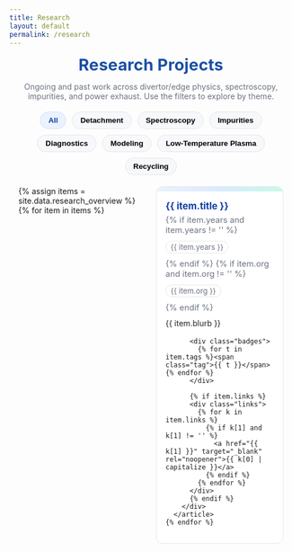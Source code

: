 ```yaml
---
title: Research
layout: default
permalink: /research
---
```


<style>
:root{ --page-w:1100px; --ink:#0d3ea9; --ink-2:#1a4fa3; --muted:#6b7280; --card:#fff; --ring:#e6e6e6; }
.projects-wrap{max-width:var(--page-w);margin:0 auto;padding:0 1rem 2rem}
.projects-title{text-align:center;font-weight:700;letter-spacing:.2px;margin:.2rem 0 1.2rem;
  font-size:clamp(1.8rem,2.6vw,2.2rem);color:var(--ink-2)}
.projects-sub{color:var(--muted);text-align:center;margin:-.4rem auto 1.2rem;max-width:800px}
.filters{display:flex;gap:10px;flex-wrap:wrap;justify-content:center;margin:10px 0 20px}
.filter-btn{border:1px solid var(--ring);background:#f7f8fb;border-radius:999px;padding:7px 14px;
  font-weight:600;cursor:pointer;transition:background .2s,border-color .2s,color .2s}
.filter-btn:focus{outline:2px solid #cfe0ff;outline-offset:2px}
.filter-btn.active{background:#eaf2fd;color:var(--ink);border-color:#cfe0ff}
.grid{display:grid;grid-template-columns:repeat(3,minmax(0,1fr));gap:18px}
@media (max-width:980px){.grid{grid-template-columns:repeat(2,1fr)}}
@media (max-width:620px){.grid{grid-template-columns:1fr}}
.card{background:var(--card);border:1px solid var(--ring);border-radius:12px;overflow:hidden;transition:box-shadow .2s,transform .1s}
.card:hover{box-shadow:0 8px 24px rgba(13,62,169,.12);transform:translateY(-1px)}
.thumbless{height:8px;width:100%;background:linear-gradient(90deg,#eaf2fd,#dbeafe,#c7f9e9)}
.body{padding:14px 16px 16px}
.h{margin:2px 0 6px;font-weight:700;color:#0d3ea9;font-size:1.05rem}
.meta{display:flex;gap:10px;flex-wrap:wrap;margin:0 0 8px;color:var(--muted);font-size:.92rem}
.tag{border:1px solid var(--ring);border-radius:999px;padding:2px 8px;font-size:.82rem}
.p{color:#222;line-height:1.55;margin:0}
.links{display:flex;gap:12px;margin-top:10px}
.links a{color:var(--ink);text-decoration:underline}
.badges{display:flex;gap:6px;flex-wrap:wrap;margin:8px 0 0}
</style>

<div class="projects-wrap">
  <h1 class="projects-title">Research Projects</h1>
  <p class="projects-sub">
    Ongoing and past work across divertor/edge physics, spectroscopy, impurities, and power exhaust.
    Use the filters to explore by theme.
  </p>

  <!-- Filters (keep in sync with tag names used in YAML) -->
  <div class="filters" id="filters" role="tablist" aria-label="Project filters">
    <button class="filter-btn active" data-tag="all" role="tab" aria-selected="true">All</button>
    <button class="filter-btn" data-tag="detachment" role="tab" aria-selected="false">Detachment</button>
    <button class="filter-btn" data-tag="spectroscopy" role="tab" aria-selected="false">Spectroscopy</button>
    <button class="filter-btn" data-tag="impurities" role="tab" aria-selected="false">Impurities</button>
    <button class="filter-btn" data-tag="diagnostics" role="tab" aria-selected="false">Diagnostics</button>
    <button class="filter-btn" data-tag="modeling" role="tab" aria-selected="false">Modeling</button>
    <button class="filter-btn" data-tag="low-temperature plasma" role="tab" aria-selected="false">Low-Temperature Plasma</button>
    <button class="filter-btn" data-tag="recycling" role="tab" aria-selected="false">Recycling</button>
  </div>

  <!-- Grid -->
  <div class="grid" id="grid">
    {% assign items = site.data.research_overview %}
    {% for item in items %}
      <article class="card" data-tags="{{ item.tags | join: ',' }}">
        <div class="thumbless"></div>
        <div class="body">
          <div class="h">{{ item.title }}</div>
          <div class="meta">
            {% if item.years and item.years != '' %}<span class="tag">{{ item.years }}</span>{% endif %}
            {% if item.org and item.org != '' %}<span class="tag">{{ item.org }}</span>{% endif %}
          </div>
          <p class="p">{{ item.blurb }}</p>

          <div class="badges">
            {% for t in item.tags %}<span class="tag">{{ t }}</span>{% endfor %}
          </div>

          {% if item.links %}
          <div class="links">
            {% for k in item.links %}
              {% if k[1] and k[1] != '' %}
                <a href="{{ k[1] }}" target="_blank" rel="noopener">{{ k[0] | capitalize }}</a>
              {% endif %}
            {% endfor %}
          </div>
          {% endif %}
        </div>
      </article>
    {% endfor %}
  </div>
</div>

<script>
/* Accessible multi-word tag filter with comma-separated data-tags */
(function() {
  const btns = Array.from(document.querySelectorAll('.filter-btn'));
  const cards = Array.from(document.querySelectorAll('.card'));

  function normTags(el){ return (el.getAttribute('data-tags')||'').split(',').map(s=>s.trim()).filter(Boolean); }
  function setActive(btn){ btns.forEach(b=>{ const on=b===btn; b.classList.toggle('active',on); b.setAttribute('aria-selected', on?'true':'false'); }); }
  function apply(tag){ cards.forEach(c=> c.style.display = (tag==='all'||normTags(c).includes(tag)) ? '' : 'none'); }

  btns.forEach(btn=>{
    btn.addEventListener('click', ()=>{ setActive(btn); apply(btn.dataset.tag); });
    btn.addEventListener('keydown', e=>{ if(e.key==='Enter'||e.key===' '){ e.preventDefault(); btn.click(); }});
  });
})();
</script>
